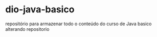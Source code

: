 # dio-java-basico
repositório para armazenar todo o conteúdo do curso de Java basico 
alterando repositorio 
